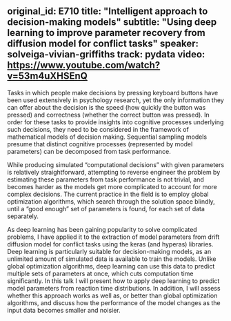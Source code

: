 original_id: E710
title: "Intelligent approach to decision-making models"
subtitle: "Using deep learning to improve parameter recovery from diffusion model for conflict tasks"
speaker: solveiga-vivian-griffiths
track: pydata
video: https://www.youtube.com/watch?v=53m4uXHSEnQ
---
Tasks in which people make decisions by pressing keyboard buttons have been used extensively in psychology research, yet the only information they can offer about the decision is the speed (how quickly the button was pressed) and correctness (whether the correct button was pressed). In order for these tasks to provide insights into cognitive processes underlying such decisions, they need to be considered in the framework of mathematical models of decision making. Sequential sampling models presume that distinct cognitive processes (represented by model parameters) can be decomposed from task performance.

While producing simulated “computational decisions” with given parameters is relatively straightforward, attempting to reverse engineer the problem by estimating these parameters from task performance is not trivial, and becomes harder as the models get more complicated to account for more complex decisions. The current practice in the field is to employ global optimization algorithms, which search through the solution space blindly, until a “good enough” set of parameters is found, for each set of data separately.

As deep learning has been gaining popularity to solve complicated problems, I have applied it to the extraction of model parameters from drift diffusion model for conflict tasks using the keras (and hyperas) libraries. Deep learning is particularly suitable for decision-making models, as an unlimited amount of simulated data is available to train the models. Unlike global optimization algorithms, deep learning can use this data to predict multiple sets of parameters at once, which cuts computation time significantly. In this talk I will present how to apply deep learning to predict model parameters from reaction time distributions. In addition, I will assess whether this approach works as well as, or better than global optimization algorithms, and discuss how the performance of the model changes as the input data becomes smaller and noisier.